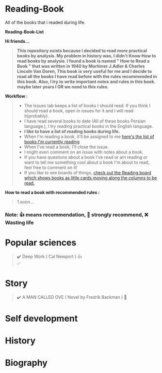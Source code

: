 # Reading-Book
All of the books that i readed during life.

**Reading-Book-List**

**Hi friends...**
>**This repository exists because I decided to read more practical books by analysis.
> My problem in history was, I didn't Know How to read books by analysis.
>  I found a book is named " How to Read a Book " that was written in 1940 by Mortimer J.Adler & Charles Lincoln Van Doren,
>  This book is very useful for me and I decide to read all the books I have read before with the rules recommended in this book.
>  Also, I try to write important notes and rules in this book. maybe later years I OR we need to this rules.**


**Workflow :**
>    - The Issues tab keeps a list of books I should read. If you think I should read a book, open in issues for it and I will read it(probably).
>    - I have read several books to date (All of these books Persian language.), I try reading practical books in the English language.
>    - **I like to have a list of reading books during life.** 
>    - When I'm reading a book, it'll be assigned to me [here's the list of books I'm currently reading](https://github.com/CheraghiMilad/Reading-Book/issues)
>    - When I've read a book, I'll close the issue.
>    - I might even comment on an issue with notes about a book.
>    - If you have questions about a book I've read or am reading or want to tell me something cool about a book I'm about to read, feel free to comment on it! 
>    - If you like to see boards of things, [check out the Reading board which shows books as little cards moving along the columns to be read.](https://github.com/CheraghiMilad/Reading-Book/projects/1)

**How to read a book with recommended rules :**
>1.soon...



### Note: :+1: means recommendation, :star2: strongly recommend, :x: Wasting life ##

#  Popular sciences
>   :heavy_check_mark: Deep Work ( Cal Newport ) :+1:  
>   :white_check_mark:  

# Story
>   :heavy_check_mark: A MAN CALLED OVE ( Novel by Fredrik Backman ) :star2:  


#  Self development

#  History

#  Biography

